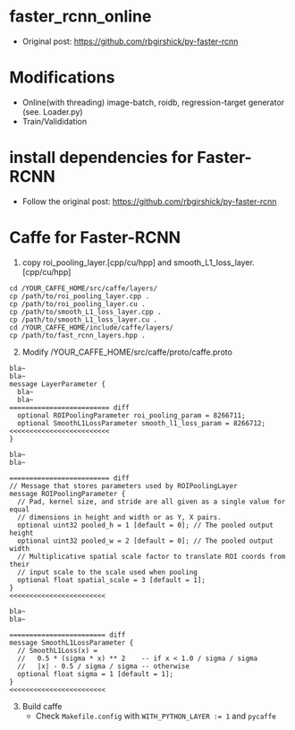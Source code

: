 # faster_rcnn_online
- Original post: https://github.com/rbgirshick/py-faster-rcnn

# Modifications
- Online(with threading) image-batch, roidb, regression-target generator (see. Loader.py)
- Train/Valididation

# install dependencies for Faster-RCNN
- Follow the original post: https://github.com/rbgirshick/py-faster-rcnn

# Caffe for Faster-RCNN
1. copy roi_pooling_layer.[cpp/cu/hpp] and smooth_L1_loss_layer.[cpp/cu/hpp]
```
cd /YOUR_CAFFE_HOME/src/caffe/layers/
cp /path/to/roi_pooling_layer.cpp .
cp /path/to/roi_pooling_layer.cu .
cp /path/to/smooth_L1_loss_layer.cpp .
cp /path/to/smooth_L1_loss_layer.cu .
cd /YOUR_CAFFE_HOME/include/caffe/layers/
cp /path/to/fast_rcnn_layers.hpp .
```
2. Modify /YOUR_CAFFE_HOME/src/caffe/proto/caffe.proto
```
bla~
bla~
message LayerParameter {
  bla~
  bla~
========================= diff
  optional ROIPoolingParameter roi_pooling_param = 8266711;
  optional SmoothL1LossParameter smooth_l1_loss_param = 8266712;
<<<<<<<<<<<<<<<<<<<<<<<<<
}

bla~
bla~

========================= diff
// Message that stores parameters used by ROIPoolingLayer
message ROIPoolingParameter {
  // Pad, kernel size, and stride are all given as a single value for equal
  // dimensions in height and width or as Y, X pairs.
  optional uint32 pooled_h = 1 [default = 0]; // The pooled output height
  optional uint32 pooled_w = 2 [default = 0]; // The pooled output width
  // Multiplicative spatial scale factor to translate ROI coords from their
  // input scale to the scale used when pooling
  optional float spatial_scale = 3 [default = 1];
}
<<<<<<<<<<<<<<<<<<<<<<<<

bla~
bla~

======================== diff
message SmoothL1LossParameter {
  // SmoothL1Loss(x) =
  //   0.5 * (sigma * x) ** 2    -- if x < 1.0 / sigma / sigma
  //   |x| - 0.5 / sigma / sigma -- otherwise
  optional float sigma = 1 [default = 1];
}
<<<<<<<<<<<<<<<<<<<<<<<<
```
3. Build caffe
    * Check `Makefile.config` with `WITH_PYTHON_LAYER := 1` and `pycaffe`
